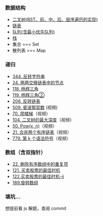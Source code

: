 ### 数据结构
  - [二叉树(BST、前、中、后、层序遍历的实现)](https://github.com/YxrSadhu/Data-Structures-and-Algorithms/blob/master/src/core/BST.js) 
  - [链表](https://github.com/YxrSadhu/Data-Structures-and-Algorithms/blob/master/src/core/LinkedList.js)
  - [队列(含最小优先队列)](https://github.com/YxrSadhu/Data-Structures-and-Algorithms/blob/master/src/core/Queue.js)
  - [栈](https://github.com/YxrSadhu/Data-Structures-and-Algorithms/blob/master/src/core/Stack.js)
  - 集合 === Set
  - 散列表 === Map
### 递归
  - [344. 反转字符串](https://github.com/YxrSadhu/Data-Structures-and-Algorithms/blob/master/src/summarize/344.%E5%8F%8D%E8%BD%AC%E5%AD%97%E7%AC%A6%E4%B8%B2.md)
  - [24. 两两交换链表中的节点](https://github.com/YxrSadhu/Data-Structures-and-Algorithms/blob/master/src/summarize/24.md)
  - [118. 杨辉三角](https://github.com/YxrSadhu/Data-Structures-and-Algorithms/blob/master/src/summarize/118.md)
  - [119. 杨辉三角②](https://github.com/YxrSadhu/Data-Structures-and-Algorithms/blob/master/src/summarize/119.md)
  - [206. 反转链表](https://github.com/YxrSadhu/Data-Structures-and-Algorithms/blob/master/src/summarize/206.md)
  - [509. 斐波那契数](https://www.bilibili.com/video/av93457350) (视频)
  - [70. 爬楼梯](https://www.bilibili.com/video/av93668328)（视频）
  - [104. 二叉树的最大深度](https://www.bilibili.com/video/av94012180)（视频）
  - [50. Pow(x, n)](https://www.bilibili.com/video/av94273165)（视频）
  - [21. 合并两个有序链表](https://www.bilibili.com/video/av94286403)（视频）
  - [779. 第 k 个语法符号](https://www.bilibili.com/video/av94329242)（视频）

### 数组（含双指针）
  - [22. 删除有序数组中的重复项](https://github.com/YxrSadhu/Data-Structures-and-Algorithms/issues/11)
  - [121. 买卖股票的最佳时机](https://github.com/YxrSadhu/Data-Structures-and-Algorithms/issues/13)
  - [122.买卖股票的最佳时机-ii](https://github.com/YxrSadhu/Data-Structures-and-Algorithms/issues/12)
  - [189.旋转数组](https://github.com/YxrSadhu/Data-Structures-and-Algorithms/issues/15)

### 填坑... 
想提前看 js 解题，查阅 commit
